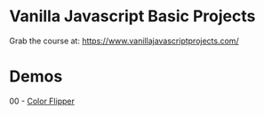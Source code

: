 # Vanilla Javascript Basic Projects

Grab the course at: https://www.vanillajavascriptprojects.com/


# Demos
00 - <a href="https://nervous-bohr-abe484.netlify.app" target="blank">Color Flipper</a>
